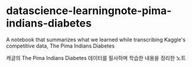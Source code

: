 # datascience-learningnote-pima-indians-diabetes
A notebook that summarizes what we learned while transcribing Kaggle's competitive data, The Pima Indians Diabetes

캐글의 The Pima Indians Diabetes 데이터를 필사하며 학습한 내용을 정리한 노트
